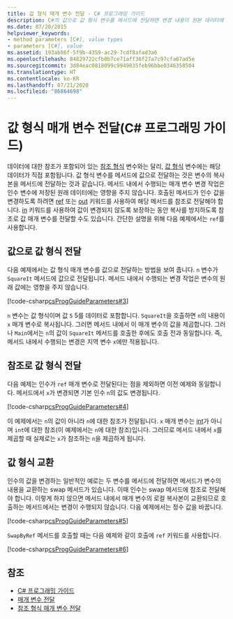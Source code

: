 ```yaml
---
title: 값 형식 매개 변수 전달 - C# 프로그래밍 가이드
description: C#의 값으로 값 형식 변수를 메서드에 전달하면 변경 내용이 원본 데이터에 영향을 주지 않습니다. 값을 변경하려면 참조로 전달합니다.
ms.date: 07/20/2015
helpviewer_keywords:
- method parameters [C#], value types
- parameters [C#], value
ms.assetid: 193ab86f-5f9b-4359-ac29-7cdf8afad3a6
ms.openlocfilehash: 84829722cfb0b7ce71aff36f27a7c97cfa07ad5e
ms.sourcegitcommit: 3d84eac0818099c9949035feb96bbe0346358504
ms.translationtype: HT
ms.contentlocale: ko-KR
ms.lasthandoff: 07/21/2020
ms.locfileid: "86864698"
---
```

# <a name="passing-value-type-parameters-c-programming-guide"></a>값 형식 매개 변수 전달(C# 프로그래밍 가이드)
데이터에 대한 참조가 포함되어 있는 [참조 형식](../../language-reference/keywords/reference-types.md) 변수와는 달리, [값 형식](../../language-reference/builtin-types/value-types.md) 변수에는 해당 데이터가 직접 포함됩니다. 값 형식 변수를 메서드에 값으로 전달하는 것은 변수의 복사본을 메서드에 전달하는 것과 같습니다. 메서드 내에서 수행되는 매개 변수 변경 작업은 인수 변수에 저장된 원래 데이터에는 영향을 주지 않습니다. 호출된 메서드가 인수 값을 변경하도록 하려면 [ref](../../language-reference/keywords/ref.md) 또는 [out](../../language-reference/keywords/out-parameter-modifier.md) 키워드를 사용하여 해당 메서드를 참조로 전달해야 합니다. [in](../../language-reference/keywords/in-parameter-modifier.md) 키워드를 사용하여 값이 변경되지 않도록 보장하는 동안 복사를 방지하도록 참조로 값 매개 변수를 전달할 수도 있습니다. 간단한 설명을 위해 다음 예제에서는 `ref`를 사용합니다.  
  
## <a name="passing-value-types-by-value"></a>값으로 값 형식 전달  
 다음 예제에서는 값 형식 매개 변수를 값으로 전달하는 방법을 보여 줍니다. `n` 변수가 `SquareIt` 메서드에 값으로 전달됩니다. 메서드 내에서 수행되는 변경 작업은 변수의 원래 값에는 영향을 주지 않습니다.  
  
 [!code-csharp[csProgGuideParameters#3](~/samples/snippets/csharp/VS_Snippets_VBCSharp/csProgGuideParameters/CS/Parameters.cs#3)]  
  
 `n` 변수는 값 형식이며 값 `5` 5를 데이터로 포함합니다. `SquareIt`을 호출하면 `n`의 내용이 `x` 매개 변수로 복사됩니다. 그러면 메서드 내에서 이 매개 변수의 값을 제곱합니다. 그러나 `Main`에서는 `n`의 값이 `SquareIt` 메서드를 호출한 후에도 호출 전과 동일합니다. 즉, 메서드 내에서 수행되는 변경은 지역 변수 `x`에만 적용됩니다.  
  
## <a name="passing-value-types-by-reference"></a>참조로 값 형식 전달  
 다음 예제는 인수가 `ref` 매개 변수로 전달된다는 점을 제외하면 이전 예제와 동일합니다. 메서드에서 `x`가 변경되면 기본 인수 `n`의 값도 변경됩니다.  
  
 [!code-csharp[csProgGuideParameters#4](~/samples/snippets/csharp/VS_Snippets_VBCSharp/csProgGuideParameters/CS/Parameters.cs#4)]  
  
 이 예제에서는 `n`의 값이 아니라 `n`에 대한 참조가 전달됩니다. `x` 매개 변수는 [int](../../language-reference/builtin-types/integral-numeric-types.md)가 아니며 `int`에 대한 참조(이 예제에서는 `n`에 대한 참조)입니다. 그러므로 메서드 내에서 `x`를 제곱할 때 실제로는 `x`가 참조하는 `n`을 제곱하게 됩니다.  
  
## <a name="swapping-value-types"></a>값 형식 교환  
 인수의 값을 변경하는 일반적인 예로는 두 변수를 메서드에 전달하면 메서드가 변수의 내용을 교환하는 swap 메서드가 있습니다. 이때 인수는 swap 메서드에 참조로 전달해야 합니다. 이렇게 하지 않으면 메서드 내에서 매개 변수의 로컬 복사본이 교환되므로 호출하는 메서드에서는 변경이 수행되지 않습니다. 다음 예제에서는 정수 값을 바꿉니다.  
  
 [!code-csharp[csProgGuideParameters#5](~/samples/snippets/csharp/VS_Snippets_VBCSharp/csProgGuideParameters/CS/Parameters.cs#5)]  
  
 `SwapByRef` 메서드를 호출할 때는 다음 예제와 같이 호출에 `ref` 키워드를 사용합니다.  
  
 [!code-csharp[csProgGuideParameters#6](~/samples/snippets/csharp/VS_Snippets_VBCSharp/csProgGuideParameters/CS/Parameters.cs#6)]  
  
## <a name="see-also"></a>참조

- [C# 프로그래밍 가이드](../index.md)
- [매개 변수 전달](./passing-parameters.md)
- [참조 형식 매개 변수 전달](./passing-reference-type-parameters.md)
